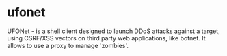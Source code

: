 ufonet
======

UFONet - is a shell client designed to launch DDoS attacks against a target,  using CSRF/XSS vectors on third party web applications, like botnet.  It allows to use a proxy to manage 'zombies'.
